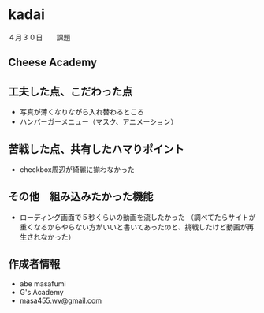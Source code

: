
# kadai  

４月３０日　　課題  

## Cheese Academy  


## 工夫した点、こだわった点  

* 写真が薄くなりながら入れ替わるところ  
* ハンバーガーメニュー（マスク、アニメーション）  


## 苦戦した点、共有したハマりポイント  

* checkbox周辺が綺麗に揃わなかった


## その他　組み込みたかった機能  

* ローディング画面で５秒くらいの動画を流したかった
 （調べてたらサイトが重くなるからやらない方がいいと書いてあったのと、挑戦したけど動画が再生されなかった）  

## 作成者情報    

* abe masafumi  
* G's  Academy  
* masa455.wv@gmail.com  
 


